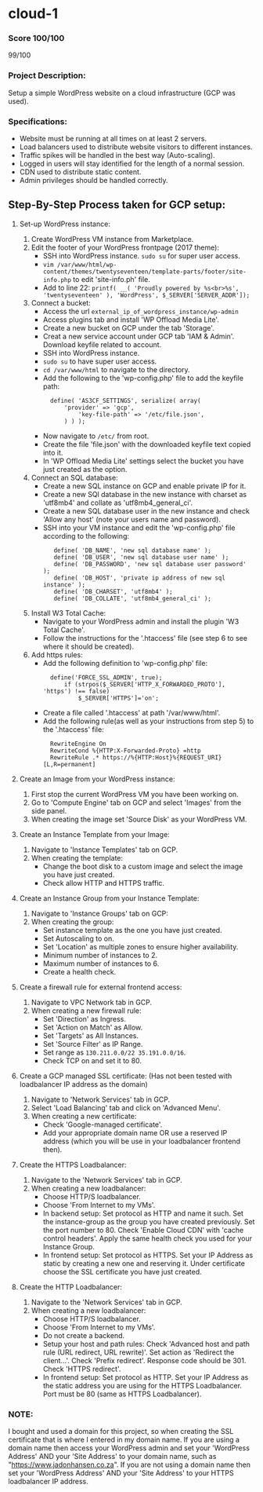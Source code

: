 # cloud-1

### Score 100/100
99/100

### Project Description:
Setup a simple WordPress website on a cloud infrastructure (GCP was used).
### Specifications:
- Website must be running at all times on at least 2 servers.
- Load balancers used to distribute website visitors to different instances.
- Traffic spikes will be handled in the best way (Auto-scaling).
- Logged in users will stay identified for the length of a normal session.
- CDN used to distribute static content.
- Admin privileges should be handled correctly.

## Step-By-Step Process taken for GCP setup:
1. Set-up WordPress instance:
    1. Create WordPress VM instance from Marketplace.
    2. Edit the footer of your WordPress frontpage (2017 theme):
        - SSH into WordPress instance. `sudo su` for super user access.
        - `vim /var/www/html/wp-content/themes/twentyseventeen/template-parts/footer/site-info.php` to edit 'site-info.ph' file.
        - Add to line 22: `printf( __( 'Proudly powered by %s<br>%s', 'twentyseventeen' ), 'WordPress', $_SERVER['SERVER_ADDR']);`
    3. Connect a bucket:
        - Access the url `external_ip_of_wordpress_instance/wp-admin`
        - Access plugins tab and install 'WP Offload Media Lite'.
        - Create a new bucket on GCP under the tab 'Storage'.
        - Creat a new service account under GCP tab 'IAM & Admin'. Download keyfile related to account.
        - SSH into WordPress instance.
        - `sudo su` to have super user access.
        - `cd /var/www/html` to navigate to the directory.
        - Add the following to the 'wp-config.php' file to add the keyfile path:
          ```
            define( 'AS3CF_SETTINGS', serialize( array(
                'provider' => 'gcp',
                    'key-file-path' => '/etc/file.json',
                ) ) );
          ```
        - Now navigate to `/etc/` from root.
        - Create the file 'file.json' with the downloaded keyfile text copied into it.
        - In 'WP Offload Media Lite' settings select the bucket you have just created as the option.
    4. Connect an SQL database:
        - Create a new SQL instance on GCP and enable private IP for it.
        - Create a new SQl database in the new instance with charset as 'utf8mb4' and collate as 'utf8mb4_general_ci'.
        - Create a new SQL database user in the new instance and check 'Allow any host' (note your users name and password).
        - SSH into your VM instance and edit the 'wp-config.php' file according to the following:
          ```
             define( 'DB_NAME', 'new sql database name' );
             define( 'DB_USER', 'new sql database user name' );
             define( 'DB_PASSWORD', 'new sql database user password' );
             define( 'DB_HOST', 'private ip address of new sql instance' );
             define( 'DB_CHARSET', 'utf8mb4' );
             define( 'DB_COLLATE', 'utf8mb4_general_ci' );
          ```
    5. Install W3 Total Cache:
        - Navigate to your WordPress admin and install the plugin 'W3 Total Cache'.
        - Follow the instructions for the '.htaccess' file (see step 6 to see where it should be created).
    6. Add https rules:
        - Add the following definition to 'wp-config.php' file:
          ```
            define('FORCE_SSL_ADMIN', true);
                if (strpos($_SERVER['HTTP_X_FORWARDED_PROTO'], 'https') !== false)
                    $_SERVER['HTTPS']='on';
          ```
        - Create a file called '.htaccess' at path '/var/www/html'.
        - Add the following rule(as well as your instructions from step 5) to the '.htaccess' file:
          ```
            RewriteEngine On
            RewriteCond %{HTTP:X-Forwarded-Proto} =http
            RewriteRule .* https://%{HTTP:Host}%{REQUEST_URI} [L,R=permanent]
          ```
             
2. Create an Image from your WordPress instance:
    1. First stop the current WordPress VM you have been working on.
    2. Go to 'Compute Engine' tab on GCP and select 'Images' from the side panel.
    3. When creating the image set 'Source Disk' as your WordPress VM.
    
3. Create an Instance Template from your Image:
    1. Navigate to 'Instance Templates' tab on GCP.
    2. When creating the template:
        - Change the boot disk to a custom image and select the image you have just created.
        - Check allow HTTP and HTTPS traffic.

4. Create an Instance Group from your Instance Template:
    1. Navigate to 'Instance Groups' tab on GCP:
    2. When creating the group:
        - Set instance template as the one you have just created.
        - Set Autoscaling to on.
        - Set 'Location' as multiple zones to ensure higher availability.
        - Minimum number of instances to 2.
        - Maximum number of instances to 6.
        - Create a health check.
        
5. Create a firewall rule for external frontend access:
    1. Navigate to VPC Network tab in GCP.
    2. When creating a new firewall rule:
        - Set 'Direction' as Ingress.
        - Set 'Action on Match' as Allow.
        - Set 'Targets' as All Instances.
        - Set 'Source Filter' as IP Range.
        - Set range as `130.211.0.0/22 35.191.0.0/16`.
        - Check TCP on and set it to 80.
        
6. Create a GCP managed SSL certificate:
    (Has not been tested with loadbalancer IP address as the domain)
    1. Navigate to 'Network Services' tab in GCP.
    2. Select 'Load Balancing' tab and click on 'Advanced Menu'.
    3. When creating a new certificate:
        - Check 'Google-managed certificate'.
        - Add your appropriate domain name OR use a reserved IP address (which you will be use in your loadbalancer frontend then).
    
7. Create the HTTPS Loadbalancer:
    1. Navigate to the 'Network Services' tab in GCP.
    2. When creating a new loadbalancer:
         - Choose HTTP/S loadbalancer.
         - Choose 'From Internet to my VMs'.
         - In backend setup: Set protocol as HTTP and name it such. Set the instance-group as the group you have
            created previously. Set the port number to 80. Check 'Enable Cloud CDN' with 'cache control headers'.
            Apply the same health check you used for your Instance Group.
         - In frontend setup: Set protocol as HTTPS. Set your IP Address as static by creating a new one and reserving it.
            Under certificate choose the SSL certificate you have just created.
        
8. Create the HTTP Loadbalancer:
    1. Navigate to the 'Network Services' tab in GCP.
    2. When creating a new loadbalancer:
         - Choose HTTP/S loadbalancer.
         - Choose 'From Internet to my VMs'.
         - Do not create a backend.
         - Setup your host and path rules: Check 'Advanced host and path rule (URL redirect, URL rewrite)'.
            Set action as 'Redirect the client...'. Check 'Prefix redirect'.
            Response code should be 301. Check 'HTTPS redirect'.
         - In frontend setup: Set protocol as HTTP. Set your IP Address as the static address you are using for the HTTPS Loadbalancer.
            Port must be 80 (same as HTTPS Loadbalancer).
            
### NOTE:
I bought and used a domain for this project, so when creating the SSL certificate that is where I entered
in my domain name.
If you are using a domain name then access your WordPress admin and set your 'WordPress Address' AND your 'Site Address'
to your domain name, such as "https://www.jadonhansen.co.za".
If you are not using a domain name then set your 'WordPress Address' AND your 'Site Address' to your HTTPS loadbalancer IP address.